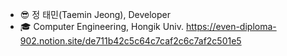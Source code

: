 - 😎 정 태민(Taemin Jeong), Developer
- :mortar_board: Computer Engineering, Hongik Univ.
https://even-diploma-902.notion.site/de711b42c5c64c7caf2c6c7af2c501e5

